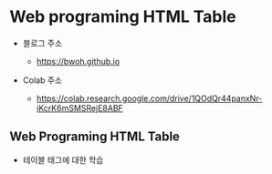 # Web programing HTML Table

- 블로그 주소
	- https://bwoh.github.io

- Colab 주소
	- https://colab.research.google.com/drive/1QOdQr44panxNr-iKcrK6mSMSRejE8ABF
	

## Web Programing HTML Table

- 테이블 태그에 대한 학습

